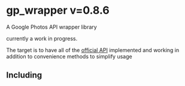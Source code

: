 # gp_wrapper v=0.8.6
A Google Photos API wrapper library

currently a work in progress.

The target is to have all of the [official API](https://developers.google.com/photos/library/reference/rest) implemented and working in addition to convenience methods to simplify usage

## Including
